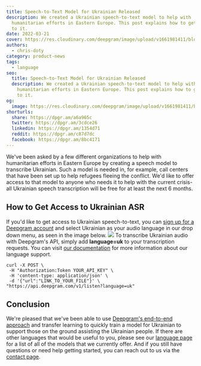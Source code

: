 ```yaml
---
title: Speech-to-Text Model for Ukrainian Released
description: We created a Ukrainian speech-to-text model to help with
  humanitarian efforts in Eastern Europe. This post explains how to get access
  to it.
date: 2022-03-21
cover: https://res.cloudinary.com/deepgram/image/upload/v1661981411/blog/speech-to-text-model-ukrainian/STT-model-for-ukranian-released-thumb-554x220%402x.png
authors:
  - chris-doty
category: product-news
tags:
  - language
seo:
  title: Speech-to-Text Model for Ukrainian Released
  description: We created a Ukrainian speech-to-text model to help with
    humanitarian efforts in Eastern Europe. This post explains how to get access
    to it.
og:
  image: https://res.cloudinary.com/deepgram/image/upload/v1661981411/blog/speech-to-text-model-ukrainian/STT-model-for-ukranian-released-thumb-554x220%402x.png
shorturls:
  share: https://dpgr.am/a6a965c
  twitter: https://dpgr.am/3cdce26
  linkedin: https://dpgr.am/1354d71
  reddit: https://dpgr.am/c87d7dc
  facebook: https://dpgr.am/8bc4171
---
```


We've been asked by a few different organizations to help with humanitarian efforts in Eastern Europe by creating a speech model to transcribe Ukrainian. Such a model is needed in, for example, call centers that have been set up to help refugees fleeing the conflict. We'd like to offer access to that model to anyone who needs it to help with the current crisis-all Ukrainian speech transcription will be free for at least the next 6 months.

## How to Get Access to Ukrainian ASR

If you'd like to get access to Ukrainian speech-to-text, you can [sign up for a Deepgram account](https://console.deepgram.com/) and select Ukrainian as your audio language in our drop down menu, as seen in the image below. ![](https://res.cloudinary.com/deepgram/image/upload/v1661976853/blog/speech-to-text-model-ukrainian/image1-1024x732.png) To transcribe Ukrainian audio with Deepgram's API, simply add **language=uk** to your transcription requests. You can visit [our documentation](https://developers.deepgram.com/documentation/features/language/) for more information about our language support.

```
curl -X POST \
 -H "Authorization:Token YOUR_API_KEY" \
 -H 'content-type: application/json' \
 -d '{"url":"LINK_TO_YOUR_FILE"}' \
"https://api.deepgram.com/v1/listen?language=uk"
```

## Conclusion

We're pleased that we've been able to use [Deepgram's end-to-end approach](https://blog.deepgram.com/deep-learning-speech-recognition/) and transfer learning to quickly train a model for Ukrainian to support those on the ground assisting the Ukrainian people. If there are other languages that would be useful to you, please see our [language page](https://deepgram.com/product/languages/) for a list of all of the models that we currently offer. And if you still have questions or need help getting started, you can reach out to us via the [contact page](https://deepgram.com/contact-us/).
